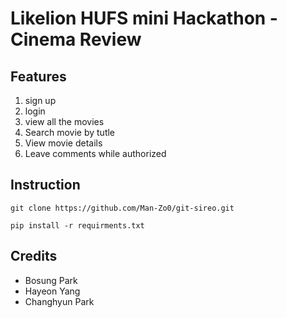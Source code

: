 Likelion HUFS mini Hackathon - Cinema Review
============================================
Features
--------
1. sign up
2. login
3. view all the movies
4. Search movie by tutle
5. View movie details
6. Leave comments while authorized

Instruction
-----------
<pre><code>git clone https://github.com/Man-Zo0/git-sireo.git

pip install -r requirments.txt
</code></pre>

Credits
-------
* Bosung Park
* Hayeon Yang
* Changhyun Park
